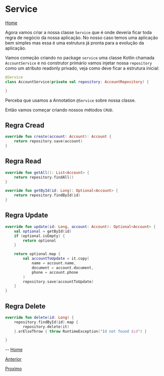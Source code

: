 # Service

[Home](../README.md)

Agora vamos criar a nossa classe `Service` que é onde deveria ficar toda regra de negócio da nossa aplicação.
No nosso caso temos uma aplicação bem simples mas essa é uma estrutura já pronta para a evolução da aplicação.

Vamos começão criando no package `service` uma classe Kotlin chamada `AccountService` e no construtor primário vamos injetar nossa `repository` como um atributo readonly privado, veja como deve ficar a estrutura inicial:

```kotlin
@Service
class AccountService(private val repository: AccountRepository) {

}
```

Perceba que usamos a Annotation `@Service` sobre nossa classe.

Então vamos começar criando nossos métodos `CRUD`.

## Regra Cread

```kotlin
override fun create(account: Account): Account {
    return repository.save(account)
}
```  

## Regra Read

```kotlin
override fun getAll(): List<Account> {
    return repository.findAll()
}

override fun getById(id: Long): Optional<Account> {
    return repository.findById(id)
}
```

## Regra Update

```kotlin
override fun update(id: Long, account: Account): Optional<Account> {
    val optional = getById(id)
    if (optional.isEmpty) {
        return optional
    }

    return optional.map {
        val accountToUpdate = it.copy(
            name = account.name,
            document = account.document,
            phone = account.phone
        )
        repository.save(accountToUpdate)
    }
}
```

## Regra Delete

```kotlin
override fun delete(id: Long) {
    repository.findById(id).map {
        repository.delete(it)
    }.orElseThrow { throw RuntimeException("Id not found $id") }

}
```

--
[Home](../README.md)

[Anterior](../03-repositorio/README.md)

[Proximo](../05-controller-refactoring/README.md)